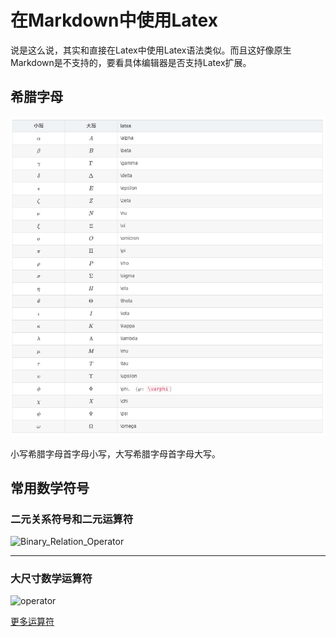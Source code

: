 # 在Markdown中使用Latex

说是这么说，其实和直接在Latex中使用Latex语法类似。而且这好像原生Markdown是不支持的，要看具体编辑器是否支持Latex扩展。



## 希腊字母

![greek_alphabet](./img/greek_alphabet.png)

小写希腊字母首字母小写，大写希腊字母首字母大写。



## 常用数学符号

### 二元关系符号和二元运算符



![Binary_Relation_Operator](E:\Github\garmar-of-markdown\img\Binary_Relation_Operator.gif)

---

### 大尺寸数学运算符

![operator](E:\Github\garmar-of-markdown\img\operator.gif)

[更多运算符](http://www.mohu.org/info/symbols/symbols.html)

